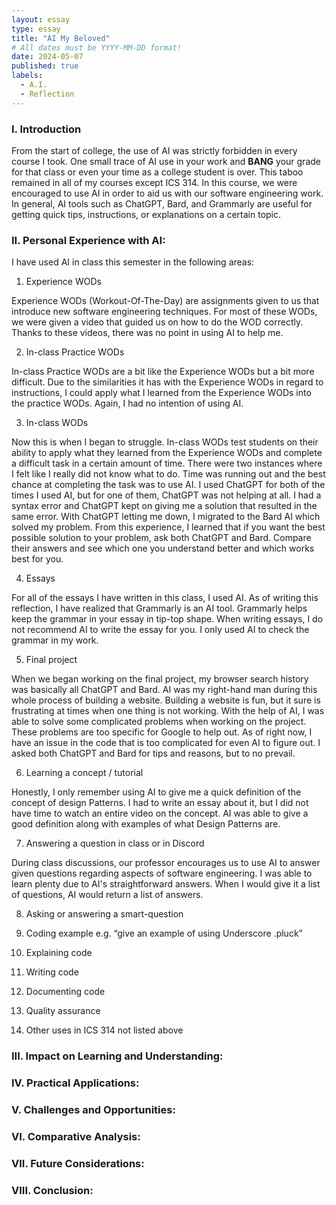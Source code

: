```yaml
---
layout: essay
type: essay
title: "AI My Beloved"
# All dates must be YYYY-MM-DD format!
date: 2024-05-07
published: true
labels:
  - A.I.
  - Reflection
---
```


### I. Introduction
From the start of college, the use of AI was strictly forbidden in every course I took. One small trace of AI use in your work and **BANG** your grade for that class or even your time as a college student is over. This taboo remained in all of my courses except ICS 314. In this course, we were encouraged to use AI in order to aid us with our software engineering work. In general, AI tools such as ChatGPT, Bard, and Grammarly are useful for getting quick tips, instructions, or explanations on a certain topic. 

### II. Personal Experience with AI:
I have used AI in class this semester in the following areas:

  1. Experience WODs

Experience WODs (Workout-Of-The-Day) are assignments given to us that introduce new software engineering techniques. For most of these WODs, we were given a video that guided us on how to do the WOD correctly. Thanks to these videos, there was no point in using AI to help me. 

  2. In-class Practice WODs

In-class Practice WODs are a bit like the Experience WODs but a bit more difficult. Due to the similarities it has with the Experience WODs in regard to instructions, I could apply what I learned from the Experience WODs into the practice WODs. Again, I had no intention of using AI.

  3. In-class WODs

Now this is when I began to struggle. In-class WODs test students on their ability to apply what they learned from the Experience WODs and complete a difficult task in a certain amount of time. There were two instances where I felt like I really did not know what to do. Time was running out and the best chance at completing the task was to use AI. I used ChatGPT for both of the times I used AI, but for one of them, ChatGPT was not helping at all. I had a syntax error and ChatGPT kept on giving me a solution that resulted in the same error. With ChatGPT letting me down, I migrated to the Bard AI which solved my problem. From this experience, I learned that if you want the best possible solution to your problem, ask both ChatGPT and Bard. Compare their answers and see which one you understand better and which works best for you.

  4. Essays

For all of the essays I have written in this class, I used AI. As of writing this reflection, I have realized that Grammarly is an AI tool. Grammarly helps keep the grammar in your essay in tip-top shape. When writing essays, I do not recommend AI to write the essay for you. I only used AI to check the grammar in my work.

  5. Final project

When we began working on the final project, my browser search history was basically all ChatGPT and Bard. AI was my right-hand man during this whole process of building a website. Building a website is fun, but it sure is frustrating at times when one thing is not working. With the help of AI, I was able to solve some complicated problems when working on the project. These problems are too specific for Google to help out. As of right now, I have an issue in the code that is too complicated for even AI to figure out. I asked both ChatGPT and Bard for tips and reasons, but to no prevail.

  6. Learning a concept / tutorial

Honestly, I only remember using AI to give me a quick definition of the concept of design Patterns. I had to write an essay about it, but I did not have time to watch an entire video on the concept. AI was able to give a good definition along with examples of what Design Patterns are.

  7. Answering a question in class or in Discord

During class discussions, our professor encourages us to use AI to answer given questions regarding aspects of software engineering. I was able to learn plenty due to AI's straightforward answers. When I would give it a list of questions, AI would return a list of answers.

  8. Asking or answering a smart-question

  9. Coding example e.g. “give an example of using Underscore .pluck”

  10. Explaining code

  11. Writing code

  12. Documenting code

  13. Quality assurance 

  14. Other uses in ICS 314 not listed above


### III. Impact on Learning and Understanding:


### IV. Practical Applications:


### V. Challenges and Opportunities:


### VI. Comparative Analysis:


### VII. Future Considerations:


### VIII. Conclusion:
